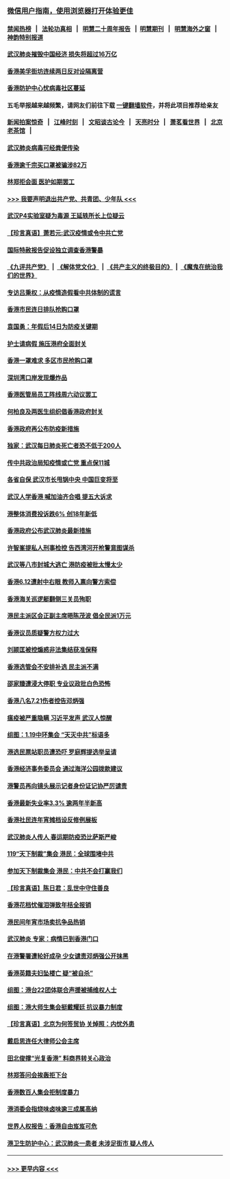 ### [微信用户指南，使用浏览器打开体验更佳](https://github.com/gfw-breaker/banned-news1/blob/master/indexes/wechat-guide.md?t=0)
#### [禁闻热榜](热点新闻.md?t=0)  &nbsp;&nbsp;|&nbsp;&nbsp; [法轮功真相](https://github.com/gfw-breaker/truth/blob/master/README.md?t=0) &nbsp;&nbsp;|&nbsp;&nbsp; [明慧二十周年报告](https://github.com/gfw-breaker/mh-reports/blob/master/README.md?t=0) &nbsp;&nbsp;|&nbsp;&nbsp;[明慧期刊](https://github.com/gfw-breaker/mh-qikan) &nbsp;&nbsp;|&nbsp;&nbsp; [明慧海外之窗](https://github.com/gfw-breaker/mh-news/blob/master/README.md?t=0) &nbsp;&nbsp;|&nbsp;&nbsp; [神韵特别报道](https://github.com/gfw-breaker/mh-news/blob/master/shenyun.md?t=0)
#### [武汉肺炎摧毁中国经济 损失将超过16万亿](../pages/nsc415/n11839723.md?t=02031911) 
#### [香港美孚街坊连续两日反对设隔离营](../pages/nsc415/n11839962.md?t=02031911) 
#### [香港防护中心忧病毒社区蔓延](../pages/nsc415/n11839933.md?t=02031911) 
#### 五毛举报越来越频繁，请网友们前往下载 [一键翻墙软件](https://github.com/gfw-breaker/ssr-accounts)，并将此项目推荐给亲友
#### [新闻拍案惊奇](https://github.com/gfw-breaker/banned-news1/blob/master/pages/link4.md) &nbsp;&nbsp;|&nbsp;&nbsp; [江峰时刻](https://github.com/gfw-breaker/banned-news1/blob/master/pages/link4.md) &nbsp;&nbsp;|&nbsp;&nbsp; [文昭谈古论今](https://github.com/gfw-breaker/banned-news1/blob/master/pages/link4.md) &nbsp;&nbsp;|&nbsp;&nbsp; [天亮时分](https://github.com/gfw-breaker/banned-news1/blob/master/pages/link4.md) &nbsp;&nbsp;|&nbsp;&nbsp; [萧茗看世界](https://github.com/gfw-breaker/banned-news1/blob/master/pages/link4.md) &nbsp;&nbsp;|&nbsp;&nbsp; [北京老茶馆](https://github.com/gfw-breaker/banned-news1/blob/master/pages/link4.md) &nbsp;&nbsp;|&nbsp;&nbsp; 
#### [武汉肺炎病毒可经粪便传染](../pages/nsc415/n11839939.md?t=02031911) 
#### [香港逾千宗买口罩被骗涉82万](../pages/nsc415/n11839914.md?t=02031911) 
#### [林郑拒会面 医护如期罢工](../pages/nsc415/n11839892.md?t=02031911) 
#### [>>> 我要声明退出共产党、共青团、少年队 <<<](https://github.com/begood0513/goodnews/blob/master/quit/letter.md) 
#### [武汉P4实验室疑为毒源 王延轶所长上位疑云](../pages/nsc415/n11835543.md?t=02031911) 
#### [【珍言真语】萧若元:武汉疫情或令中共亡党](../pages/nsc415/n11829394.md?t=02031911) 
#### [国际特赦报告促设独立调查香港警暴](../pages/nsc415/n11833845.md?t=02031911) 
#### [《九评共产党》](https://github.com/begood0513/9ping.md/blob/master/README.md) &nbsp;|&nbsp; [《解体党文化》](../../../../jtdwh.md/blob/master/README.md)  &nbsp;|&nbsp; [《共产主义的终极目的》](../../../../gczydzjmd.md/blob/master/README.md) &nbsp;|&nbsp; [《魔鬼在统治我们的世界》](../../../../mgztzwmdsj.md/blob/master/README.md) 
#### [专访吕秉权：从疫情造假看中共体制的谎言](../pages/nsc415/n11833813.md?t=02031911) 
#### [香港市民连日排队抢购口罩](../pages/nsc415/n11833794.md?t=02031911) 
#### [袁国勇：年假后14日为防疫关键期](../pages/nsc415/n11831088.md?t=02031911) 
#### [护士请病假 施压港府全面封关](../pages/nsc415/n11831030.md?t=02031911) 
#### [香港一罩难求 多区市民抢购口罩](../pages/nsc415/n11831002.md?t=02031911) 
#### [深圳湾口岸发现爆炸品](../pages/nsc415/n11828802.md?t=02031911) 
#### [香港医管局员工阵线周六动议罢工](../pages/nsc415/n11828762.md?t=02031911) 
#### [何柏良及两医生组织倡香港政府封关](../pages/nsc415/n11828749.md?t=02031911) 
#### [香港政府再公布防疫新措施](../pages/nsc415/n11828716.md?t=02031911) 
#### [独家：武汉每日肺炎死亡者恐不低于200人](../pages/nsc415/n11828240.md?t=02031911) 
#### [传中共政治局知疫情或亡党 重点保11城](../pages/nsc415/n11828145.md?t=02031911) 
#### [各省自保 武汉市长甩锅中央 中国巨变将至](../pages/nsc415/n11828021.md?t=02031911) 
#### [武汉人学香港 喊加油齐合唱 提五大诉求](../pages/nsc415/n11827046.md?t=02031911) 
#### [港整体消费投诉跌6% 创18年新低](../pages/nsc415/n11817280.md?t=02031911) 
#### [香港政府公布武汉肺炎最新措施](../pages/nsc415/n11817152.md?t=02031911) 
#### [许智峯提私人刑事检控 告西湾河开枪警意图谋杀](../pages/nsc415/n11817132.md?t=02031911) 
#### [武汉等八市封城大逃亡 港防疫被批太慢太少](../pages/nsc415/n11817058.md?t=02031911) 
#### [香港6.12遭射中右眼 教师入禀向警方索偿](../pages/nsc415/n11814678.md?t=02031911) 
#### [香港海关巡逻艇翻侧三关员殉职](../pages/nsc415/n11814604.md?t=02031911) 
#### [港民主派区会正副主席晤陈茂波 倡全民派1万元](../pages/nsc415/n11814582.md?t=02031911) 
#### [香港议员质疑警方权力过大](../pages/nsc415/n11814560.md?t=02031911) 
#### [刘颕匡被控煽惑非法集结获准保释](../pages/nsc415/n11811727.md?t=02031911) 
#### [香港选管会不安排补选 民主派不满](../pages/nsc415/n11811691.md?t=02031911) 
#### [邵家臻遭浸大停职 专业议政批白色恐怖](../pages/nsc415/n11811670.md?t=02031911) 
#### [香港八名7.21伤者控告邓炳强](../pages/nsc415/n11811623.md?t=02031911) 
#### [瘟疫被严重隐瞒 习近平发声 武汉人惊醒](../pages/nsc415/n11811186.md?t=02031911) 
#### [组图：1.19中环集会 “天灭中共”标语多](../pages/nsc415/n11809514.md?t=02031911) 
#### [港选民票站职员遭恐吓 罗庭辉提选举呈请](../pages/nsc415/n11808914.md?t=02031911) 
#### [香港经济事务委员会 通过海洋公园拨款建议](../pages/nsc415/n11808906.md?t=02031911) 
#### [港警员再向镜头展示记者身份证记协严厉谴责](../pages/nsc415/n11808888.md?t=02031911) 
#### [香港最新失业率3.3% 逾两年半新高](../pages/nsc415/n11808887.md?t=02031911) 
#### [香港社民连年宵摊档设反修例展板](../pages/nsc415/n11808857.md?t=02031911) 
#### [武汉肺炎人传人 春运期防疫恐比萨斯严峻](../pages/nsc415/n11808739.md?t=02031911) 
#### [119“天下制裁”集会 港民：全球围堵中共](../pages/nsc415/n11806318.md?t=02031911) 
#### [参加天下制裁集会 港民：中共不会打赢我们](../pages/nsc415/n11806596.md?t=02031911) 
#### [【珍言真语】陈日君：乱世中守住善良](../pages/nsc415/n11806247.md?t=02031911) 
#### [香港花档忧催泪弹致年桔全报销](../pages/nsc415/n11806130.md?t=02031911) 
#### [港民间年宵市场卖抗争品热销](../pages/nsc415/n11806073.md?t=02031911) 
#### [武汉肺炎 专家：病情已到香港门口](../pages/nsc415/n11806020.md?t=02031911) 
#### [在港警署遭轮奸成孕 少女谴责邓炳强公开抹黑](../pages/nsc415/n11805981.md?t=02031911) 
#### [香港英籍夫妇坠楼亡 疑“被自杀”](../pages/nsc415/n11805937.md?t=02031911) 
#### [组图：港台22团体联合声援被捕维权人士](../pages/nsc415/n11801834.md?t=02031911) 
#### [组图：港大师生集会挺戴耀廷 抗议暴力制度](../pages/nsc415/n11799298.md?t=02031911) 
#### [【珍言真语】北京为何签贸协 关焯照：内忧外患](../pages/nsc415/n11799790.md?t=02031911) 
#### [戴启思连任大律师公会主席](../pages/nsc415/n11799306.md?t=02031911) 
#### [田北俊撑“光复香港” 料商界转关心政治](../pages/nsc415/n11799287.md?t=02031911) 
#### [林郑答问会挨轰拒下台](../pages/nsc415/n11799261.md?t=02031911) 
#### [香港数百人集会拒制度暴力](../pages/nsc415/n11796941.md?t=02031911) 
#### [港消委会指烧味卤味逾三成属高纳](../pages/nsc415/n11796815.md?t=02031911) 
#### [世界人权报告：香港自由岌岌可危](../pages/nsc415/n11796873.md?t=02031911) 
#### [港卫生防护中心：武汉肺炎一患者 未涉足街市 疑人传人](../pages/nsc415/n11796789.md?t=02031911) 

----
#### [ >>> 更早内容 <<< ](../indexes/nsc415-earlier.md)
